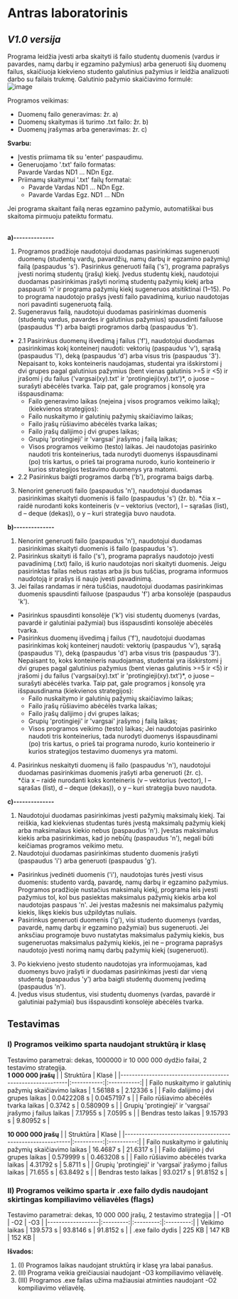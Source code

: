# **Antras laboratorinis**
## _**V1.0 versija**_ <br>
Programa leidžia įvesti arba skaityti iš failo studentų duomenis (vardus ir pavardes, namų darbų ir egzamino pažymius) arba generuoti šių duomenų failus, skaičiuoja kiekvieno studento galutinius pažymius ir leidžia analizuoti darbo su failais trukmę. Galutinio pažymio skaičiavimo formulė: <br>
![image](https://user-images.githubusercontent.com/116886672/220993297-ed501583-e082-48a1-b7d2-1f647e67070d.png)

Programos veikimas:
 * Duomenų failo generavimas: žr. a)
 * Duomenų skaitymas iš turimo .txt failo: žr. b)
 * Duomenų įrašymas arba generavimas: žr. c)

**Svarbu:**
* Įvestis priimama tik su 'enter' paspaudimu.
* Generuojamo '.txt' failo formatas: <br>
Pavarde  Vardas  ND1  ...  NDn  Egz.
* Priimamų skaitymui '.txt' failų formatai: <br>
   * Pavarde  Vardas  ND1  ...  NDn  Egz.  <br>
   * Pavarde  Vardas  Egz.  ND1  ...  NDn  <br>

Jei programa skaitant failą neras egzamino pažymio, automatiškai bus skaitoma pirmuoju pateiktu formatu. <br> <br>

**a)--------------** <br>
 1. Programos pradžioje naudotojui duodamas pasirinkimas sugeneruoti duomenų (studentų vardų, pavardžių, namų darbų ir egzamino pažymių) failą (paspaudus 's'). Pasirinkus generuoti failą ('s'), programa paprašys įvesti norimą studentų (įrašų) kiekį. Įvedus studentų kiekį, naudotojui duodamas pasirinkimas įrašyti norimą studentų pažymių kiekį arba paspausti 'n' ir programa pažymių kiekį sugeneruos atsitiktinai (1–15). Po to programa naudotojo prašys įvesti failo pavadinimą, kuriuo naudotojas nori pavadinti sugeneruotą failą.
2. Sugeneravus failą, naudotojui duodamas pasirinkimas duomenis (studentų vardus, pavardes ir galutinius pažymius) spausdinti failuose (paspaudus 'f') arba baigti programos darbą (paspaudus 'b'). <br>
 * 2.1 Pasirinkus duomenų išvedimą į failus ('f'), naudotojui duodamas pasirinkimas kokį konteinerį naudoti: vektorių (paspaudus 'v'), sąrašą (paspaudus 'l'), deką (paspaudus 'd') arba visus tris (paspaudus '3'). Nepaisant to, koks konteineris naudojamas, studentai yra išskirstomi į dvi grupes pagal galutinius pažymius (bent vienas galutinis >=5 ir <5) ir įrašomi į du failus ('vargsai(xy).txt' ir 'protingieji(xy).txt')*, o juose – surašyti abėcėlės tvarka. Taip pat, gale programos į konsolę yra išspausdinama:
   * Failo generavimo laikas (neįeina į visos programos veikimo laiką); <br>
(kiekvienos strategijos): <br>
   * Failo nuskaitymo ir galutinių pažymių skaičiavimo laikas;
   * Failo įrašų rūšiavimo abėcėlės tvarka laikas;
   * Failo įrašų dalijimo į dvi grupes laikas;
   * Grupių 'protingieji' ir 'vargsai' įrašymo į failą laikas;
   * Visos programos veikimo (testo) laikas.
Jei naudotojas pasirinko naudoti tris konteinerius, tada nurodyti duomenys išspausdinami (po) tris kartus, o prieš tai programa nurodo, kurio konteinerio ir kurios strategijos testavimo duomenys yra matomi. <br>
 * 2.2 Pasirinkus baigti programos darbą ('b'), programa baigs darbą.
3. Nenorint generuoti failo (paspaudus 'n'), naudotojui duodamas pasirinkimas skaityti duomenis iš failo (paspaudus 's') (žr. b).
*čia x – raidė nurodanti koks konteineris (v – vektorius (vector), l – sąrašas (list), d – deque (dekas)), o y – kuri strategija buvo naudota. <br>

 **b)--------------** <br>
 1. Nenorint generuoti failo (paspaudus 'n'), naudotojui duodamas pasirinkimas skaityti duomenis iš failo (paspaudus 's').
 2.	Pasirinkus skaityti iš failo ('s'), programa paprašys naudotojo įvesti pavadinimą (.txt) failo, iš kurio naudotojas nori skaityti duomenis. Jeigu pasirinktas failas nebus rastas arba jis bus tuščias, programa informuos naudotoją ir prašys iš naujo įvesti pavadinimą. 
 3.	Jei failas randamas ir nėra tuščias, naudotojui duodamas pasirinkimas duomenis spausdinti failuose (paspaudus 'f') arba konsolėje (paspaudus 'k'). 
 * Pasirinkus spausdinti konsolėje ('k') visi studentų duomenys (vardas, pavardė ir galutiniai pažymiai) bus išspausdinti konsolėje abėcėlės tvarka.
 * Pasirinkus duomenų išvedimą į failus ('f'), naudotojui duodamas pasirinkimas kokį konteinerį naudoti: vektorių (paspaudus 'v'), sąrašą (paspaudus 'l'), deką (paspaudus 'd') arba visus tris (paspaudus '3'). Nepaisant to, koks konteineris naudojamas, studentai yra išskirstomi į dvi grupes pagal galutinius pažymius (bent vienas galutinis >=5 ir <5) ir įrašomi į du failus ('vargsai(xy).txt' ir 'protingieji(xy).txt')*, o juose – surašyti abėcėlės tvarka. Taip pat, gale programos į konsolę yra išspausdinama (kiekvienos strategijos):
   * Failo nuskaitymo ir galutinių pažymių skaičiavimo laikas;
   * Failo įrašų rūšiavimo abėcėlės tvarka laikas;
   * Failo įrašų dalijimo į dvi grupes laikas;
   * Grupių 'protingieji' ir 'vargsai' įrašymo į failą laikas;
   * Visos programos veikimo (testo) laikas;
Jei naudotojas pasirinko naudoti tris konteinerius, tada nurodyti duomenys išspausdinami (po) tris kartus, o prieš tai programa nurodo, kurio konteinerio ir kurios strategijos testavimo duomenys yra matomi.
4. Pasirinkus neskaityti duomenų iš failo (paspaudus 'n'), naudotojui duodamas pasirinkimas duomenis įrašyti arba generuoti (žr. c). <br>
*čia x – raidė nurodanti koks konteineris (v – vektorius (vector), l – sąrašas (list), d – deque (dekas)), o y – kuri strategija buvo naudota.

**c)--------------** <br>
1. Naudotojui duodamas pasirinkimas įvesti pažymių maksimalų kiekį. Tai reiškia, kad kiekvienas studentas turės įvestą maksimalų pažymių kiekį arba maksimalaus kiekio nebus (paspaudus 'n'). Įvestas maksimalus kiekis arba pasirinkimas, kad jo nebūtų (paspaudus 'n'), negali būti keičiamas programos veikimo metu.
2. Naudotojui duodamas pasirinkimas studento duomenis įrašyti (paspaudus 'i') arba generuoti (paspaudus 'g').
 * Pasirinkus įvedinėti duomenis ('i'), naudotojas turės įvesti visus duomenis: studento vardą, pavardę, namų darbų ir egzamino pažymius. Programos pradžioje nustačius maksimalų kiekį, programa leis įvesti pažymius tol, kol bus pasiektas maksimalus pažymių kiekis arba kol naudotojas paspaus 'n'. Jei įvestas mažesnis nei maksimalus pažymių kiekis, likęs kiekis bus užpildytas nuliais.
 * Pasirinkus generuoti duomenis ('g'), visi studento duomenys (vardas, pavardė, namų darbų ir egzamino pažymiai) bus sugeneruoti. Jei anksčiau programoje buvo nustatytas maksimalus pažymių kiekis, bus sugeneruotas maksimalus pažymių kiekis, jei ne – programa paprašys naudotojo įvesti norimą namų darbų pažymių kiekį (sugeneruoti). 
3. Po kiekvieno įvesto studento naudotojas yra informuojamas, kad duomenys buvo įrašyti ir duodamas pasirinkimas įvesti dar vieną studentą (paspaudus 'y') arba baigti studentų duomenų įvedimą (paspaudus 'n').
4. Įvedus visus studentus, visi studentų duomenys (vardas, pavardė ir galutiniai pažymiai) bus išspausdinti konsolėje abėcėlės tvarka.

## **Testavimas** <br>
### **I) Programos veikimo sparta naudojant struktūrą ir klasę** <br>
Testavimo parametrai: dekas, 1000000 ir 10 000 000 dydžio failai, 2 testavimo strategija. <br>
**1 000 000 įrašų**
|                                                           |  Struktūra  |    Klasė    |
|-----------------------------------------------------------|:-----------:|:-----------:|
|  Failo nuskaitymo ir galutinių pažymių skaičiavimo laikas |  1.56188 s  |  2.12336 s  |
|              Failo dalijimo į dvi grupes laikas           | 0.0422208 s | 0.0457197 s |
|           Failo rūšiavimo abėcėlės tvarka laikas          |   0.3742 s  |  0.580909 s |
| Grupių 'protingieji' ir 'vargsai' įrašymo į failus laikas |  7.17955 s  |   7.0595 s  |
|                    Bendras testo laikas                   |  9.15793 s  |  9.80952 s  |

**10 000 000 įrašų**
|                                                           |  Struktūra |    Klasė   |
|-----------------------------------------------------------|:----------:|:----------:|
|  Failo nuskaitymo ir galutinių pažymių skaičiavimo laikas |  16.4687 s |  21.6317 s |
|             Failo dalijimo į dvi grupes laikas            | 0.579999 s | 0.463208 s |
|           Failo rūšiavimo abėcėlės tvarka laikas          |  4.31792 s |  5.8711 s  |
| Grupių 'protingieji' ir 'vargsai' įrašymo į failus laikas |  71.655 s  |  63.8492 s |
|                    Bendras testo laikas                   |  93.0217 s |  91.8152 s |

### **II) Programos veikimo sparta ir .exe failo dydis naudojant skirtingas kompiliavimo vėliavėles (flags)** <br>
Testavimo parametrai: dekas, 10 000 000 įrašų, 2 testavimo strategija
|                  |    -O1    |    -O2    |    -O3    |
|------------------|:---------:|:---------:|:---------:|
| Veikimo laikas   | 139.573 s | 93.8146 s | 91.8152 s |
| .exe failo dydis |   225 KB  |   147 KB  |   152 KB  |

**Išvados:** <br>
1. (I) Programos laikas naudojant struktūrą ir klasę yra labai panašus.
2. (II) Programa veikia greičiausiai naudojant -O3 kompiliavimo vėliavėlę.
3. (III) Programos .exe failas užima mažiausiai atminties naudojant -O2 kompiliavimo vėliavėlę.









